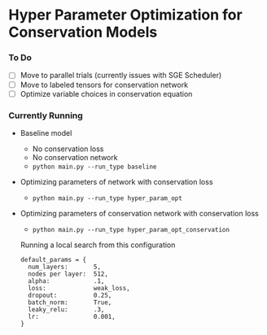 # Hyper Parameter Optimization for Conservation Models

### To Do
- [ ] Move to parallel trials (currently issues with SGE Scheduler)
- [ ] Move to labeled tensors for conservation network
- [ ] Optimize variable choices in conservation equation

### Currently Running
* Baseline model
  * No conservation loss
  * No conservation network
  * `python main.py --run_type baseline`
* Optimizing parameters of network with conservation loss
  * `python main.py --run_type hyper_param_opt`
* Optimizing parameters of conservation network with conservation loss
  * `python main.py --run_type hyper_param_opt_conservation`


  Running a local search from this configuration  
  ```
  default_params = {
    num_layers:       5,
    nodes per layer:  512,
    alpha:            .1,
    loss:             weak_loss,
    dropout:          0.25,
    batch_norm:       True,
    leaky_relu:       .3,
    lr:               0.001,
  }
  ```
